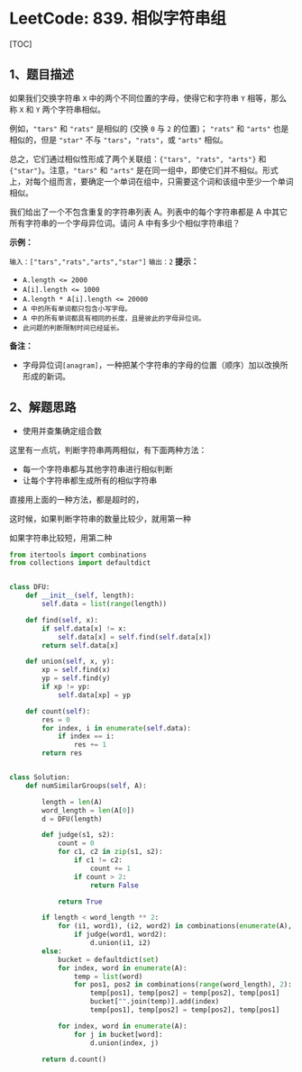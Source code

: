 # LeetCode: 839. 相似字符串组

[TOC]

## 1、题目描述

如果我们交换字符串 `X` 中的两个不同位置的字母，使得它和字符串 `Y` 相等，那么称 `X` 和 `Y` 两个字符串相似。

例如，`"tars"` 和 `"rats"` 是相似的 (交换 `0` 与 `2` 的位置)； `"rats"` 和 `"arts"` 也是相似的，但是 `"star"` 不与 `"tars"`，`"rats"`，或 `"arts"` 相似。

总之，它们通过相似性形成了两个关联组：`{"tars", "rats", "arts"}` 和 `{"star"}`。注意，`"tars"` 和 `"arts"` 是在同一组中，即使它们并不相似。形式上，对每个组而言，要确定一个单词在组中，只需要这个词和该组中至少一个单词相似。

我们给出了一个不包含重复的字符串列表 A。列表中的每个字符串都是 A 中其它所有字符串的一个字母异位词。请问 A 中有多少个相似字符串组？

**示例：**

`输入：["tars","rats","arts","star"]`
`输出：2`
**提示：**

- `A.length <= 2000`
- `A[i].length <= 1000`
- `A.length * A[i].length <= 20000`
- `A 中的所有单词都只包含小写字母。`
- `A 中的所有单词都具有相同的长度，且是彼此的字母异位词。`
- `此问题的判断限制时间已经延长。`

**备注：**

- 字母异位词`[anagram]`，一种把某个字符串的字母的位置（顺序）加以改换所形成的新词。

## 2、解题思路

- 使用并查集确定组合数

这里有一点坑，判断字符串两两相似，有下面两种方法：

- 每一个字符串都与其他字符串进行相似判断
- 让每个字符串都生成所有的相似字符串



直接用上面的一种方法，都是超时的，

这时候，如果判断字符串的数量比较少，就用第一种

如果字符串比较短，用第二种

```python
from itertools import combinations
from collections import defaultdict


class DFU:
    def __init__(self, length):
        self.data = list(range(length))

    def find(self, x):
        if self.data[x] != x:
            self.data[x] = self.find(self.data[x])
        return self.data[x]

    def union(self, x, y):
        xp = self.find(x)
        yp = self.find(y)
        if xp != yp:
            self.data[xp] = yp

    def count(self):
        res = 0
        for index, i in enumerate(self.data):
            if index == i:
                res += 1
        return res


class Solution:
    def numSimilarGroups(self, A):

        length = len(A)
        word_length = len(A[0])
        d = DFU(length)

        def judge(s1, s2):
            count = 0
            for c1, c2 in zip(s1, s2):
                if c1 != c2:
                    count += 1
                if count > 2:
                    return False

            return True

        if length < word_length ** 2:
            for (i1, word1), (i2, word2) in combinations(enumerate(A), 2):
                if judge(word1, word2):
                    d.union(i1, i2)
        else:
            bucket = defaultdict(set)
            for index, word in enumerate(A):
                temp = list(word)
                for pos1, pos2 in combinations(range(word_length), 2):
                    temp[pos1], temp[pos2] = temp[pos2], temp[pos1]
                    bucket["".join(temp)].add(index)
                    temp[pos1], temp[pos2] = temp[pos2], temp[pos1]

            for index, word in enumerate(A):
                for j in bucket[word]:
                    d.union(index, j)

        return d.count()

```

